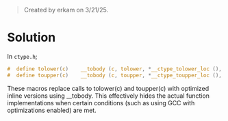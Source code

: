 > Created by erkam on 3/21/25.

# Solution

In `ctype.h`;
```c
#  define tolower(c)	__tobody (c, tolower, *__ctype_tolower_loc (), (c))
#  define toupper(c)	__tobody (c, toupper, *__ctype_toupper_loc (), (c))
```

These macros replace calls to tolower(c) and toupper(c) with optimized inline versions using __tobody. This effectively hides the actual function implementations when certain conditions (such as using GCC with optimizations enabled) are met.